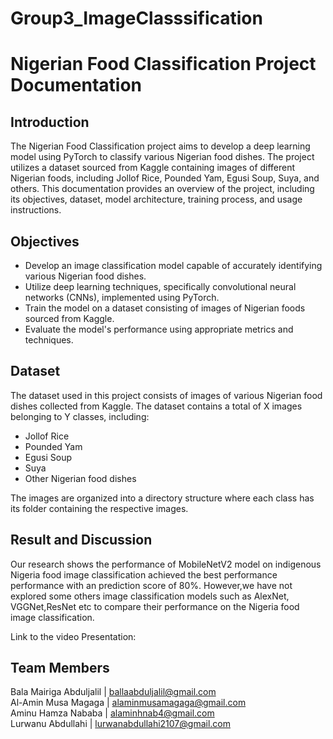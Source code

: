 # Group3_ImageClasssification

# Nigerian Food Classification Project Documentation

## Introduction
The Nigerian Food Classification project aims to develop a deep learning model using PyTorch to classify various Nigerian food dishes. The project utilizes a dataset sourced from Kaggle containing images of different Nigerian foods, including Jollof Rice, Pounded Yam, Egusi Soup, Suya, and others. This documentation provides an overview of the project, including its objectives, dataset, model architecture, training process, and usage instructions.

## Objectives
- Develop an image classification model capable of accurately identifying various Nigerian food dishes.
- Utilize deep learning techniques, specifically convolutional neural networks (CNNs), implemented using PyTorch.
- Train the model on a dataset consisting of images of Nigerian foods sourced from Kaggle.
- Evaluate the model's performance using appropriate metrics and techniques.

## Dataset
The dataset used in this project consists of images of various Nigerian food dishes collected from Kaggle. The dataset contains a total of X images belonging to Y classes, including:
- Jollof Rice
- Pounded Yam
- Egusi Soup
- Suya
- Other Nigerian food dishes

The images are organized into a directory structure where each class has its folder containing the respective images.

## Result and Discussion
Our research shows the performance of MobileNetV2 model on indigenous Nigeria food
image classification achieved the best performance performance with an prediction
score of 80%. However,we have not explored some others image classification models
such as AlexNet, VGGNet,ResNet etc to compare their performance on the Nigeria food
image classification.

Link to the video Presentation: 


## Team Members
 Bala Mairiga Abduljalil | ballaabduljalil@gmail.com <br>
 Al-Amin Musa Magaga  | alaminmusamagaga@gmail.com <br>
 Aminu Hamza Nababa | alaminhnab4@gmail.com <br> 
 Lurwanu Abdullahi  | lurwanabdullahi2107@gmail.com <br> 
<!--## Model Architecture
The image classification model is based on a convolutional neural network architecture implemented using PyTorch. The model architecture consists of the following components:
- Input Layer: Accepts input images of size (3, 224, 224) corresponding to RGB images resized to 224x224 pixels.
- Pre-trained CNN Backbone: Utilizes a pre-trained CNN backbone (e.g., ResNet, VGG, etc.) to extract features from input images.
- Fully Connected Layers: Additional fully connected layers are added to the model for classification purposes.
- Output Layer: Produces output probabilities for each class using softmax activation.

## Training Process
The training process involves the following steps:
1. Data Loading: Load the dataset using PyTorch's DataLoader, applying necessary data augmentation and preprocessing techniques.
2. Model Initialization: Initialize the CNN model architecture, optionally loading pre-trained weights.
3. Model Training: Train the model on the training dataset using techniques such as mini-batch gradient descent and backpropagation.
4. Model Evaluation: Evaluate the trained model's performance on the validation dataset, monitoring metrics such as accuracy, precision, recall, and F1 score.
5. Model Fine-tuning: Fine-tune the model as necessary based on performance evaluation results, adjusting hyperparameters and architecture if needed.
6. Model Saving: Save the trained model weights for future use and deployment.

## Usage
To use the Nigerian Food Classification model, follow these steps:
1. Clone the project repository from GitHub or download the project files locally.
2. Ensure that PyTorch and other dependencies are installed on your system.
3. Preprocess and organize your Nigerian food dataset into the required directory structure.
4. Train the model using the provided training script or notebook, specifying the dataset path, hyperparameters, and other configurations.
5. Evaluate the trained model's performance using the evaluation script or notebook, providing the path to the validation dataset.
6. Fine-tune the model based on performance evaluation results, adjusting hyperparameters and architecture if necessary.
7. Once satisfied with the model's performance, deploy it for inference on new images of Nigerian food dishes.

<!---## Conclusion
The Nigerian Food Classification project demonstrates the application of deep learning techniques using PyTorch for image classification tasks. By leveraging a dataset of Nigerian food images sourced from Kaggle, the project aims to develop an accurate and robust model capable of identifying various Nigerian food dishes. The provided documentation outlines the project's objectives, dataset, model architecture, training process, and usage instructions, enabling users to replicate and extend the work for their applications.
